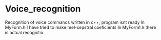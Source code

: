 # Voice_recognition
Recognition of voice commands written in c++, program isnt ready
In MyForm.h I have tried to make mel-cepstral coeficients
In MyForm1.h there is actual recognitio
